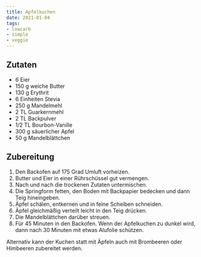 ```yaml
---
title: Apfelkuchen
date: 2021-01-04
tags:
- lowcarb
- simple
- veggie
---
```


## Zutaten
- 6             Eier
- 150 g         weiche Butter
- 130 g         Erythrit
- 6 Einheiten   Stevia
- 250 g         Mandelmehl
- 2 TL          Guarkernmehl
- 2 TL          Backpulver
- 1/2 TL        Bourbon-Vanille
- 300 g         säuerlicher Apfel
- 50 g          Mandelblättchen

## Zubereitung
1. Den Backofen auf 175 Grad Umluft vorheizen.
1. Butter und Eier in einer Rührschüssel gut vermengen.
1. Nach und nach die trockenen Zutaten untermischen.
1. Die Springform fetten, den Boden mit Backpapier bedecken und dann Teig hineingeben.
1. Äpfel schälen, entkernen und in feine Scheiben schneiden.
1. Äpfel gleichmäßig verteilt leicht in den Teig drücken.
1. Die Mandelblättchen darüber streuen.
1. Für 45 Minuten in den Backofen. Wenn der Apfelkuchen zu dunkel wird, dann nach 30 Minuten mit etwas Alufolie schützen.

Alternativ kann der Kuchen statt mit Äpfeln auch mit Brombeeren oder Himbeeren zubereitet werden.
